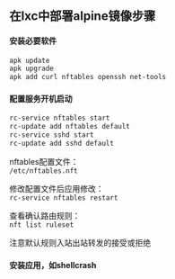 ## 在lxc中部署alpine镜像步骤

#### 安装必要软件
``` sh
apk update
apk upgrade
apk add curl nftables openssh net-tools
```

#### 配置服务开机启动
``` sh
rc-service nftables start
rc-update add nftables default
rc-service sshd start
rc-update add sshd default
```

nftables配置文件：  
`/etc/nftables.nft`

修改配置文件后应用修改：  
`rc-service nftables restart`

查看确认路由规则：  
`nft list ruleset`

注意默认规则入站出站转发的接受或拒绝

#### 安装应用，如shellcrash

